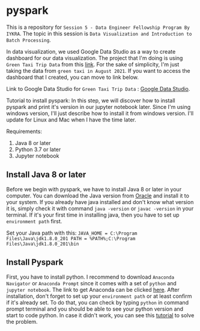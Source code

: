 # pyspark

This is a repository for `Session 5 - Data Engineer Fellowship Program By IYKRA`. The topic in this session is `Data Visualization and Introduction to Batch Processing`.

In data visualization, we used Google Data Studio as a way to create dashboard for our data visualization. The project that I'm doing is using `Green Taxi Trip Data` from this [link](https://www1.nyc.gov/site/tlc/about/tlc-trip-record-data.page). For the sake of simplicity, I'm just taking the data from `green taxi in August 2021`. If you want to access the dashboard that I created, you can move to link below.

Link to Google Data Studio for `Green Taxi Trip Data` : [Google Data Studio](https://datastudio.google.com/reporting/ea4344dc-6fd1-44b4-b7b5-fb1bdcf9f1b6).

Tutorial to install pyspark:
In this step, we will discover how to install pyspark and print it's version in our jupyter notebook later. Since I'm using windows version, I'll just describe how to install it from windows version. I'll update for Linux and Mac when I have the time later.

Requirements:
1. Java 8 or later
2. Python 3.7 or later
3. Jupyter notebook

## Install Java 8 or later
Before we begin with pyspark, we have to install Java 8 or later in your computer. You can download the Java version from [Oracle](https://www.oracle.com/java/technologies/downloads/#java8) and install it to your system. If you already have java installed and don't know what version it is, simply check it with command `java -version` or `javac -version` in your terminal.
If it's your first time in installing java, then you have to set up `environment path` first.

Set your Java path with this:
`JAVA_HOME = C:\Program Files\Java\jdk1.8.0_201
PATH = %PATH%;C:\Program Files\Java\jdk1.8.0_201\bin`

## Install Pyspark
First, you have to install python. I recommend to download `Anaconda Navigator` or `Anaconda Prompt` since it comes with a set of `python` and `jupyter notebook`. The link to get Anaconda can be clicked [here](https://www.anaconda.com/products/distribution). After installation, don't forget to set up your `environment path` or at least confirm if it's already set. To do that, you can check by typing `python` in command prompt terminal and you should be able to see your python version and start to code python. In case it didn't work, you can see this [tutorial](https://initialcommit.com/blog/python-is-not-recognized-as-an-internal-or-external-command) to solve the problem.

